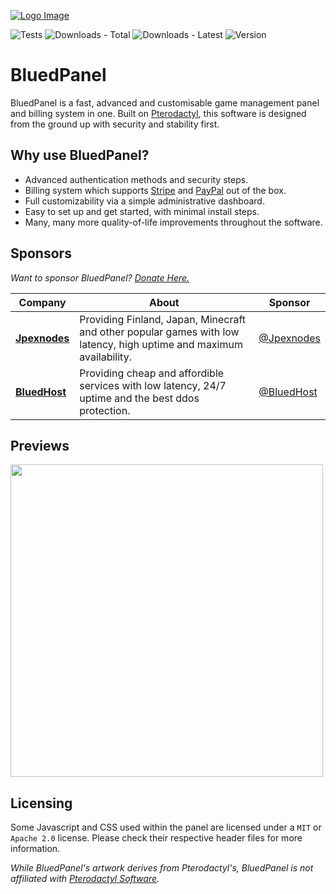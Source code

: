 [![Logo Image](https://cdn.discordapp.com/attachments/1012411945141424218/1012430446556090468/JexactylBannerBasic.jpg)](https://docs.bluedhost.tk)

![Tests](https://img.shields.io/github/workflow/status/bluekyeet/Blued-Panel/Build%20Panel)
![Downloads - Total](https://img.shields.io/github/downloads/bluekyeet/Blued-Panel/total)
![Downloads - Latest](https://img.shields.io/github/downloads/bluekyeet/Blued-Panel/latest/total)
![Version](https://img.shields.io/github/v/release/bluekyeet/Blued-Panel?display_name=tag&sort=semver)

# BluedPanel
BluedPanel is a fast, advanced and customisable game management panel and billing system in one.
Built on [Pterodactyl](https://pterodactyl.io), this software is designed from the ground up with security and stability first.

## Why use BluedPanel?
* Advanced authentication methods and security steps.
* Billing system which supports [Stripe](https://stripe.com) and [PayPal](https://paypal.com) out of the box.
* Full customizability via a simple administrative dashboard.
* Easy to set up and get started, with minimal install steps.
* Many, many more quality-of-life improvements throughout the software.

## Sponsors
*Want to sponsor BluedPanel? [Donate Here.](https://donate.stripe.com/6oE02Zftd9cC34IbIS)*

| Company | About | Sponsor |
| ------- | ----- | ------- |
| [**Jpexnodes**](https://jpexnodes.com) | Providing Finland, Japan, Minecraft and other popular games with low latency, high uptime and maximum availability. | [@Jpexnodes](https://jpexnodes.com) |
| [**BluedHost**](https://bluedhost.tk) | Providing cheap and affordible services with low latency, 24/7 uptime and the best ddos protection. | [@BluedHost](https://bluedhost.tk) |

## Previews
<p float="left">
    <img src="https://bluedmc.tk/pic.png" width="500" />
</p>

## Licensing
Some Javascript and CSS used within the panel are licensed under a `MIT` or `Apache 2.0` license. Please check their
respective header files for more information.

 *While BluedPanel's artwork derives from Pterodactyl's, BluedPanel is not affiliated with [Pterodactyl Software](https://pterodactyl.io).*
